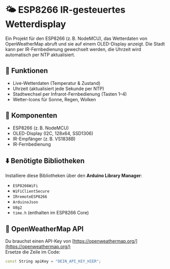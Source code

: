 # 🌤️ ESP8266 IR-gesteuertes Wetterdisplay

Ein Projekt für den ESP8266 (z. B. NodeMCU), das Wetterdaten von OpenWeatherMap abruft und sie auf einem OLED-Display anzeigt. Die Stadt kann per IR-Fernbedienung gewechselt werden, die Uhrzeit wird automatisch per NTP aktualisiert.

## 🔧 Funktionen

- Live-Wetterdaten (Temperatur & Zustand)
- Uhrzeit (aktualisiert jede Sekunde per NTP)
- Stadtwechsel per Infrarot-Fernbedienung (Tasten 1–4)
- Wetter-Icons für Sonne, Regen, Wolken

## 🧾 Komponenten

- ESP8266 (z. B. NodeMCU)
- OLED-Display (I2C, 128x64, SSD1306)
- IR-Empfänger (z. B. VS1838B)
- IR-Fernbedienung

## ⬇️ Benötigte Bibliotheken

Installiere diese Bibliotheken über den **Arduino Library Manager**:

- `ESP8266WiFi`
- `WiFiClientSecure`
- `IRremoteESP8266`
- `ArduinoJson`
- `U8g2`
- `time.h` (enthalten im ESP8266 Core)

## 🔑 OpenWeatherMap API

Du brauchst einen API-Key von [https://openweathermap.org/](https://openweathermap.org/)  
Ersetze die Zeile im Code:

```cpp
const String apiKey = "DEIN_API_KEY_HIER";

